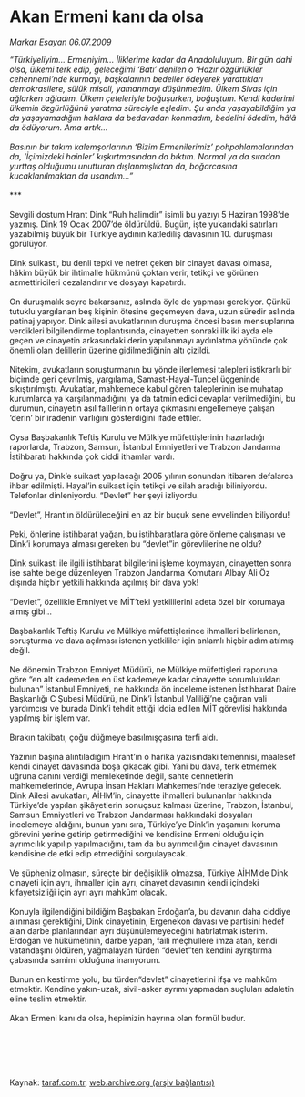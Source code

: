 # Akan Ermeni kanı da olsa

*Markar Esayan 06.07.2009*

<div class="taraf_structure_2col_1zq">
<div class="margen_n">



 <p><i>“Türkiyeliyim... Ermeniyim... İliklerime kadar da Anadoluluyum. Bir gün dahi olsa, ülkemi terk edip, geleceğimi ‘Batı’ denilen o ‘Hazır özgürlükler cehennemi’nde kurmayı, başkalarının bedeller ödeyerek yarattıkları demokrasilere, sülük misali, yamanmayı düşünmedim. Ülkem Sivas için ağlarken ağladım. Ülkem çeteleriyle boğuşurken, boğuştum. Kendi kaderimi ülkemin özgürlüğünü yaratma süreciyle eşledim. Şu anda yaşayabildiğim ya da yaşayamadığım haklara da bedavadan konmadım, bedelini ödedim, hâlâ da ödüyorum. Ama artık... <br/><br/>Basının bir takım kalemşorlarının ‘Bizim Ermenilerimiz’ pohpohlamalarından da, ‘İçimizdeki hainler’ kışkırtmasından da bıktım. Normal ya da sıradan yurttaş olduğumu unutturan dışlanmışlıktan da, boğarcasına kucaklanılmaktan da usandım...”</i> <br/><br/>*** <br/><br/>Sevgili dostum Hrant Dink “Ruh halimdir” isimli bu yazıyı 5 Haziran 1998’de yazmış. Dink 19 Ocak 2007’de öldürüldü. Bugün, işte yukarıdaki satırları yazabilmiş büyük bir Türkiye aydının katlediliş davasının 10. duruşması görülüyor. <br/><br/>Dink suikastı, bu denli tepki ve nefret çeken bir cinayet davası olmasa, hâkim büyük bir ihtimalle hükmünü çoktan verir, tetikçi ve görünen azmettiricileri cezalandırır ve dosyayı kapatırdı. <br/><br/>On duruşmalık seyre bakarsanız, aslında öyle de yapması gerekiyor. Çünkü tutuklu yargılanan beş kişinin ötesine geçemeyen dava, uzun süredir aslında patinaj yapıyor. Dink ailesi avukatlarının duruşma öncesi basın mensuplarına verdikleri bilgilendirme toplantısında, cinayetten sonraki ilk iki ayda ele geçen ve cinayetin arkasındaki derin yapılanmayı aydınlatma yönünde çok önemli olan delillerin üzerine gidilmediğinin altı çizildi. <br/><br/>Nitekim, avukatların soruşturmanın bu yönde ilerlemesi talepleri istikrarlı bir biçimde geri çevrilmiş, yargılama, Samast-Hayal-Tuncel üçgeninde sıkıştırılmıştı. Avukatlar, mahkemece kabul gören taleplerinin ise muhatap kurumlarca ya karşılanmadığını, ya da tatmin edici cevaplar verilmediğini, bu durumun, cinayetin asıl faillerinin ortaya çıkmasını engellemeye çalışan ‘derin’ bir iradenin varlığını gösterdiğini ifade ettiler. <br/><br/>Oysa Başbakanlık Teftiş Kurulu ve Mülkiye müfettişlerinin hazırladığı raporlarda, Trabzon, Samsun, İstanbul Emniyetleri ve Trabzon Jandarma İstihbaratı hakkında çok ciddi ithamlar vardı. <br/><br/>Doğru ya, Dink’e suikast yapılacağı 2005 yılının sonundan itibaren defalarca ihbar edilmişti. Hayal’in suikast için tetikçi ve silah aradığı biliniyordu. Telefonlar dinleniyordu. “Devlet” her şeyi izliyordu. <br/><br/>“Devlet”, Hrant’ın öldürüleceğini en az bir buçuk sene evvelinden biliyordu! <br/><br/>Peki, önlerine istihbarat yağan, bu istihbaratlara göre önleme çalışması ve Dink’i korumaya alması gereken bu “devlet”in görevlilerine ne oldu? <br/><br/>Dink suikastı ile ilgili istihbarat bilgilerini işleme koymayan, cinayetten sonra ise sahte belge düzenleyen Trabzon Jandarma Komutanı Albay Ali Öz dışında hiçbir yetkili hakkında açılmış bir dava yok! <br/><br/>“Devlet”, özellikle Emniyet ve MİT’teki yetkililerini adeta özel bir korumaya almış gibi... <br/><br/>Başbakanlık Teftiş Kurulu ve Mülkiye müfettişlerince ihmalleri belirlenen, soruşturma ve dava açılması istenen yetkililer için anlamlı hiçbir adım atılmış değil. <br/><br/>Ne dönemin Trabzon Emniyet Müdürü, ne Mülkiye müfettişleri raporuna göre “en alt kademeden en üst kademeye kadar cinayette sorumlulukları bulunan” İstanbul Emniyeti, ne hakkında ön inceleme istenen İstihbarat Daire Başkanlığı C Şubesi Müdürü, ne Dink’i İstanbul Valiliği’ne çağıran vali yardımcısı ve burada Dink’i tehdit ettiği iddia edilen MİT görevlisi hakkında yapılmış bir işlem var. <br/><br/>Bırakın takibatı, çoğu düğmeye basılmışçasına terfi aldı. <br/><br/>Yazının başına alıntıladığım Hrant’ın o harika yazısındaki temennisi, maalesef kendi cinayet davasında boşa çıkacak gibi. Yani bu dava, terk etmemek uğruna canını verdiği memleketinde değil, sahte cennetlerin mahkemelerinde, Avrupa İnsan Hakları Mahkemesi’nde teraziye gelecek. Dink Ailesi avukatları, AİHM’in, cinayette ihmalleri bulunanlar hakkında Türkiye’de yapılan şikâyetlerin sonuçsuz kalması üzerine, Trabzon, İstanbul, Samsun Emniyetleri ve Trabzon Jandarması hakkındaki dosyaları incelemeye aldığını, bunun yanı sıra, Türkiye’ye Dink’in yaşamını koruma görevini yerine getirip getirmediğini ve kendisine Ermeni olduğu için ayrımcılık yapılıp yapılmadığını, tam da bu ayrımcılığın cinayet davasının kendisine de etki edip etmediğini sorgulayacak. <br/><br/>Ve şüpheniz olmasın, süreçte bir değişiklik olmazsa, Türkiye AİHM’de Dink cinayeti için ayrı, ihmaller için ayrı, cinayet davasının kendi içindeki kifayetsizliği için ayrı ayrı mahkûm olacak. <br/><br/>Konuyla ilgilendiğini bildiğim Başbakan Erdoğan’a, bu davanın daha ciddiye alınması gerektiğini, Dink cinayetinin, Ergenekon davası ve partisini hedef alan darbe planlarından ayrı düşünülemeyeceğini hatırlatmak isterim. Erdoğan ve hükümetinin, darbe yapan, faili meçhullere imza atan, kendi vatandaşını öldüren, yağmalayan türden “devlet”ten kendini ayrıştırma çabasında samimi olduğuna inanıyorum. <br/><br/>Bunun en kestirme yolu, bu türden“devlet” cinayetlerini ifşa ve mahkûm etmektir. Kendine yakın-uzak, sivil-asker ayrımı yapmadan suçluları adaletin eline teslim etmektir. <br/><br/>Akan Ermeni kanı da olsa, hepimizin hayrına olan formül budur.</p>
<br/>
<br/>
<br/>



<br/>


<div id="taraf_not">
</div>

</div>


</div>

Kaynak: [taraf.com.tr](http://www.taraf.com.tr:80/makale/6414.htm), [web.archive.org (arşiv bağlantısı)](http://web.archive.org/web/20090912052638/http://www.taraf.com.tr:80/makale/6414.htm)
